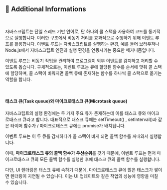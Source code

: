 ## 🧐 Additional Informations

<br />

자바스크립트는 단일 스레드 기반 언어로, 단 하나의 콜 스택을 사용하여 코드를 동기적으로 실행합니다.
이러한 구조에서 비동기 처리를 효과적으로 수행하기 위해 이벤트 루프를 활용합니다.
이벤트 루프는 자바스크립트를 실행하는 환경, 예를 들어 브라우저나 Node.js에서
자바스크립트 엔진과 실행 환경을 연동시키는 중요한 메커니즘입니다.

이벤트 루프는 비동기 작업을 관리하여 프로그램이 외부 이벤트를 감지하고 처리할 수 있도록 돕습니다.
구체적으로는, 이벤트 루프는 큐에 할당된 함수를 순서에 맞춰 콜 스택에 할당하며,
콜 스택이 비워지면 콜백 큐에 존재하는 함수를 하나씩 콜 스택으로 옮기는 역할을 합니다.

<br />

#### 태스크 큐(Task queue)와 마이크로태스크 큐(Microtask queue)

자바스크립트의 실행 환경에는 두 가지 주요 큐가 존재하는데 이를 태스크 큐와 마이크로태스크 큐라고 합니다.
대표적으로 태스크 큐에는 setTimeout() , setInterval()과 같은 타이머 함수가 / 마이크로태스크 큐에는 promise가 배치됩니다.

이벤트 루프는 이 두 큐를 감시하다가 콜 스택이 비게 되면 콜백 함수를 꺼내와서 실행합니다.

이때, **마이크로태스크 큐의 콜백 함수가 우선순위**를 갖기 때문에,
이벤트 루프는 먼저 마이크로태스크 큐의 모든 콜백 함수를 실행한 후에 태스크 큐의 콜백 함수를 실행합니다.

다만, UI 렌더링은 태스크 큐에 속하기 때문에, 마이크로태스크 큐에 많은 태스크가 쌓이면 렌더링이 지연될 수 있습니다.
이는 UI 업데이트와 같은 작업의 성능에 영향을 미칠 수 있습니다.

<br />
